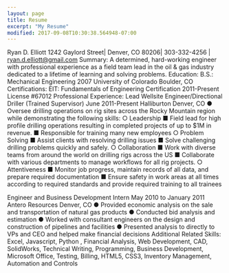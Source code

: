 ```yaml
---
layout: page
title: Resume
excerpt: "My Resume"
modified: 2017-09-08T10:30:38.564948-07:00
---
```


Ryan D. Elliott
1242 Gaylord Street| Denver, CO 80206| 303-332-4256 | ryan.d.elliott@gmail.com
Summary:​ A determined, hard-working engineer with professional experience as a field team lead in the oil & gas industry
dedicated to a lifetime of learning and solving problems.
Education:
B.S.: Mechanical Engineering 2007
University of Colorado Boulder, CO
Certifications:
EIT: ​Fundamentals of Engineering Certification 2011-Present
License #67012
Professional Experience:
Lead Wellsite Engineer/Directional Driller (Trained Supervisor) June 2011-Present
Halliburton Denver, CO
● Oversee drilling operations on rig sites across the Rocky Mountain region while demonstrating the following skills:
○ Leadership
■ Field lead for high profile drilling operations resulting in completed projects of up to $1M in revenue.
■ Responsible for training many new employees
○ Problem Solving
■ Assist clients with resolving drilling issues
■ Solve challenging drilling problems quickly and safely.
○ Collaboration
■ Work with diverse teams from around the world on drilling rigs across the US
■ Collaborate with various departments to manage workflows for all rig projects.
○ Attentiveness
■ Monitor job progress, maintain records of all data, and prepare required documentation
■ Ensure safety in work areas at all times according to required standards and provide required
training to all trainees

Engineer and Business Development Intern May 2010 to January 2011
Antero Resources Denver, CO
● Provided economic analysis on the sale and transportation of natural gas products
● Conducted bid analysis and estimation
● Worked with consultant engineers on the design and construction of pipelines and facilities
● Presented analysis to directly to VPs and CEO and helped make financial decisions
Additional Related Skills:​ ​Excel, Javascript, Python , Financial Analysis, Web Development, CAD, SolidWorks,
Technical Writing, Programming, Business Development, Microsoft Office, Testing, Billing, HTML5, CSS3, Inventory
Management, Automation and Controls